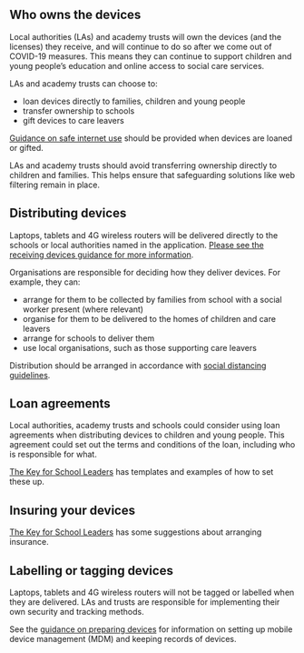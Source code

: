 ## Who owns the devices

Local authorities (LAs) and academy trusts will own the devices (and the licenses) they receive, and will continue to do so after we come out of COVID-19 measures. This means they can continue to support children and young people’s education and online access to social care services.

LAs and academy trusts can choose to:

*   loan devices directly to families, children and young people
*   transfer ownership to schools
*   gift devices to care leavers

[Guidance on safe internet use](https://www.saferinternet.org.uk/) should be provided when devices are loaned or gifted.

LAs and academy trusts should avoid transferring ownership directly to children and families. This helps ensure that safeguarding solutions like web filtering remain in place.

## Distributing devices

Laptops, tablets and 4G wireless routers will be delivered directly to the schools or local authorities named in the application. [Please see the receiving devices guidance for more information](/devices/receiving-devices).

Organisations are responsible for deciding how they deliver devices. For example, they can:

*   arrange for them to be collected by families from school with a social worker present (where relevant)
*   organise for them to be delivered to the homes of children and care leavers
*   arrange for schools to deliver them
*   use local organisations, such as those supporting care leavers

Distribution should be arranged in accordance with [social distancing guidelines](https://www.gov.uk/government/publications/staying-alert-and-safe-social-distancing).

## Loan agreements

Local authorities, academy trusts and schools could consider using loan agreements when distributing devices to children and young people. This agreement could set out the terms and conditions of the loan, including who is responsible for what.

[The Key for School Leaders](https://covid19.thekeysupport.com/covid-19/deliver-remote-learning/make-tech-work-you/loaning-it-equipment-pupils-and-staff/#section-1) has templates and examples of how to set these up.

## Insuring your devices

[The Key for School Leaders](https://covid19.thekeysupport.com/covid-19/deliver-remote-learning/make-tech-work-you/loaning-it-equipment-pupils-and-staff/?marker=full-search-q-loan%20agreement-result-1) has some suggestions about arranging insurance.

## Labelling or tagging devices

Laptops, tablets and 4G wireless routers will not be tagged or labelled when they are delivered. LAs and trusts are responsible for implementing their own security and tracking methods.  

See the [guidance on preparing devices](https://www.computacenter.com/uk/supporting-online-learning-and-safeguarding-technical-guides/preparing-chromebooks) for information on setting up mobile device management (MDM) and keeping records of devices.

